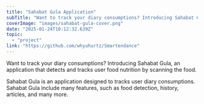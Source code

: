 ```yaml
---
title: "Sahabat Gula Application"
subTitle: "Want to track your diary consumptions? Introducing Sahabat Gula, an application that detects and tracks user food nutrition by scanning the food."
coverImage: "images/sahabat-gula-cover.png"
date: "2025-01-24T10:12:32.639Z"
topic:
  - "project"
link: "https://github.com/whyuhurtz/Smartendance"
---
```


Want to track your diary consumptions? Introducing Sahabat Gula, an application that detects and tracks user food nutrition by scanning the food.

Sahabat Gula is an application designed to tracks user diary consumptions. Sahabat Gula include many features, such as food detection, history, articles, and many more.
